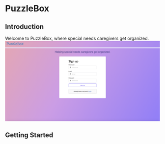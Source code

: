 # PuzzleBox

## Introduction
Welcome to PuzzleBox, where special needs caregivers get organized.
![picture](projpics/sign-inpage.png)

## Getting Started